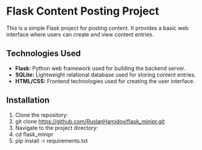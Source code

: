 # Flask Content Posting Project

This is a simple Flask project for posting content. It provides a basic web interface where users can create and view content entries.

## Technologies Used

- **Flask:** Python web framework used for building the backend server.
- **SQLite:** Lightweight relational database used for storing content entries.
- **HTML/CSS:** Frontend technologies used for creating the user interface.

## Installation

1. Clone the repository:
2. git clone https://github.com/RuslanHamidov/flask_minipr.git
3. Navigate to the project directory:
4. cd flask_minipr
5. pip install -r requirements.txt

